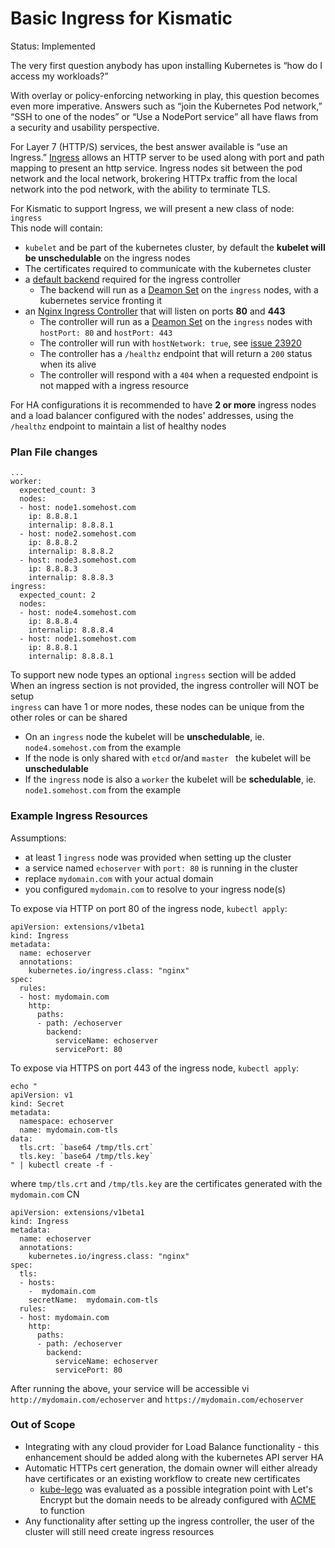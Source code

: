 # Basic Ingress for Kismatic

Status: Implemented

The very first question anybody has upon installing Kubernetes is “how do I access my workloads?”

With overlay or policy-enforcing networking in play, this question becomes even more imperative. Answers such as “join the Kubernetes Pod network,” “SSH to one of the nodes” or “Use a NodePort service” all have flaws from a security and usability perspective.


For Layer 7 (HTTP/S) services, the best answer available is “use an Ingress.” [Ingress](http://kubernetes.io/docs/user-guide/ingress/) allows an HTTP server to be used along with port and path mapping to present an http service. Ingress nodes sit between the pod network and the local network, brokering HTTPx traffic from the local network into the pod network, with the ability to terminate TLS.

For Kismatic to support Ingress, we will present a new class of node: `ingress`  
This node will contain:
* `kubelet` and be part of the kubernetes cluster, by default the **kubelet will be unschedulable** on the ingress nodes
* The certificates required to communicate with the kubernetes cluster
* a [default backend](https://github.com/kubernetes/contrib/tree/master/404-server) required for the ingress controller
  * The backend will run as a [Deamon Set](http://kubernetes.io/docs/admin/daemons/) on the `ingress` nodes, with a kubernetes service fronting it
* an [Nginx Ingress Controller](https://github.com/kubernetes/contrib/tree/master/ingress/controllers/nginx) that will listen on ports **80** and **443**
  * The controller will run as a [Deamon Set](http://kubernetes.io/docs/admin/daemons/) on the `ingress` nodes with `hostPort: 80` and `hostPort: 443`
  * The controller will run with `hostNetwork: true`, see [issue 23920](https://github.com/kubernetes/kubernetes/issues/23920)
  * The controller has a `/healthz` endpoint that will return a `200` status when its alive
  * The controller will respond with a `404` when a requested endpoint is not mapped with a ingress resource

For HA configurations it is recommended to have **2 or more** ingress nodes and a load balancer configured with the nodes' addresses, using the `/healthz` endpoint to maintain a list of healthy nodes

### Plan File changes

```
...
worker:
  expected_count: 3
  nodes:
  - host: node1.somehost.com
    ip: 8.8.8.1
    internalip: 8.8.8.1
  - host: node2.somehost.com
    ip: 8.8.8.2
    internalip: 8.8.8.2
  - host: node3.somehost.com
    ip: 8.8.8.3
    internalip: 8.8.8.3
ingress:
  expected_count: 2
  nodes:
  - host: node4.somehost.com
    ip: 8.8.8.4
    internalip: 8.8.8.4
  - host: node1.somehost.com
    ip: 8.8.8.1
    internalip: 8.8.8.1
```

To support new node types an optional `ingress` section will be added    
When an ingress section is not provided, the ingress controller will NOT be setup  
`ingress` can have 1 or more nodes, these nodes can be unique from the other roles or can be shared
* On an `ingress` node the kubelet will be **unschedulable**, ie. `node4.somehost.com` from the example
* If the node is only shared with `etcd` or/and `master ` the kubelet will be **unschedulable**
* If the `ingress` node is also a `worker` the kubelet will be **schedulable**, ie. `node1.somehost.com` from the example

### Example Ingress Resources
Assumptions:
* at least 1 `ingress` node was provided when setting up the cluster
* a service named `echoserver` with `port: 80` is running in the cluster
* replace `mydomain.com` with your actual domain
* you configured `mydomain.com` to resolve to your ingress node(s)

To expose via HTTP on port 80 of the ingress node, `kubectl apply`:
```
apiVersion: extensions/v1beta1
kind: Ingress
metadata:
  name: echoserver
  annotations:
    kubernetes.io/ingress.class: "nginx"
spec:
  rules:
  - host: mydomain.com
    http:
      paths:
      - path: /echoserver
        backend:
          serviceName: echoserver
          servicePort: 80

```

To expose via HTTPS on port 443 of the ingress node, `kubectl apply`:
```
echo "
apiVersion: v1
kind: Secret
metadata:
  namespace: echoserver
  name: mydomain.com-tls
data:
  tls.crt: `base64 /tmp/tls.crt`
  tls.key: `base64 /tmp/tls.key`
" | kubectl create -f -
```
where `tmp/tls.crt` and `/tmp/tls.key` are the certificates generated with the `mydomain.com` CN
```
apiVersion: extensions/v1beta1
kind: Ingress
metadata:
  name: echoserver
  annotations:
    kubernetes.io/ingress.class: "nginx"
spec:
  tls:
  - hosts:
    -  mydomain.com
    secretName:  mydomain.com-tls
  rules:
  - host: mydomain.com
    http:
      paths:
      - path: /echoserver
        backend:
          serviceName: echoserver
          servicePort: 80
```

After running the above, your service will be accessible vi `http://mydomain.com/echoserver` and `https://mydomain.com/echoserver`

### Out of Scope
* Integrating with any cloud provider for Load Balance functionality - this enhancement should be added along with the kubernetes API server HA
* Automatic HTTPs cert generation, the domain owner will either already have certificates or an existing workflow to create new certificates
  * [kube-lego](https://github.com/jetstack/kube-lego) was evaluated as a possible integration point with Let's Encrypt but the domain needs to be already configured with [ACME](https://letsencrypt.github.io/acme-spec/) to function
* Any functionality after setting up the ingress controller, the user of the cluster will still need create ingress resources

